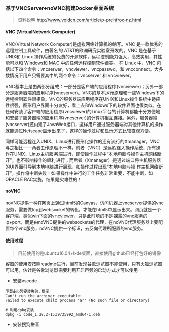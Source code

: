 ### 基于VNCServer+noVNC构建Docker桌面系统
>  资料说明 http://www.voidcn.com/article/p-prehfrox-nz.html
#### VNC (VirtualNetwork Computer)
VNC(Virtual Network Computer)是虚拟网络计算机的缩写。VNC 是一款优秀的远程控制工具软件，由著名的 AT&T的欧洲研究实验室开发的。VNC 是在基于 UNIX和 Linux 操作系统的免费的开源软件，远程控制能力强大，高效实用，其性能可以和 Windows和 MAC 中的任何远程控制软件媲美。 在 Linux 中，VNC 包括以下四个命令：vncserver，vncviewer，vncpasswd，和 vncconnect。大多数情况下用户只需要其中的两个命令：vncserver 和 vncviewer。

VNC基本上是由两部分组成：一部分是客户端的应用程序(vncviewer)；另外一部分是服务器端的应用程序(vncserver)。VNC的基本运行原理和一些Windows下的远程控制软件很相像。VNC的服务器端应用程序在UNIX和Linux操作系统中适应性很强，图形用户界面十分友好，看上去和Windows下的软件界面也很类似。在任何安装了客户端的应用程序(vncviewer)的Linux平台的计算机都能十分方便地和安装了服务器端的应用程序(vncserver)的计算机相互连接。另外，服务器端 (vncserver)还内建了JavaWeb接口，这样用户通过服务器端对其他计算机的操作就能通过Netscape显示出来了，这样的操作过程和显示方式比较直观方便。

同样可能远程连入UNIX、Linux进行图形化操作的还有流行的Xmanager，VNC与之相比——两者工作原理不一样，前者（VNC）是远程连入操作系统，所有操作在UNIX、Linux主机服务端进行，即使操作过程中“本地电脑与操作主机网络断开”，也不影响操作的顺利进行；而后者（Xmanager）是通过端口将主机服务器的UI界面引导到本地电脑进行展现，如操作过程出现“本地电脑与操 作主机网络断开”，操作将中断失败！如果操作中进行的工作任务非常重要，不能中断，如ORACLE RAC实施，结果是灾难性的！

#### noVNC
noVNC提供一种在网页上通过html5的Canvas，访问机器上vncserver提供的vnc服务，需要做tcp到websocket的转化，才能在html5中显示出来。网页就是一个客户端，类似win下面的vncviewer，只是此时填的不是裸露的vnc服务的ip+port，而是由noVNC提供的websockets的代理，在noVNC代理服务器上要配置每个vnc服务，noVNC提供一个标识，去反向代理所配置的vnc服务。

#### 使用过程
> 目前使用的是ubuntu16.04+lxde桌面，直接使用github已经打包好的镜像

容器的使用安按照readme进行，目前发现谷歌浏览器不能使用，只有火狐浏览器可以用，估计是谷歌浏览器需要利用开启声频的启动方式才可以使用

* 安装vscode
```
下载deb包安装失败，提示
Can't run the archiver executable:
Failed to execute child process "ar" (No such file or directory)

# 利用dpkg安装
dpkg -i code_1.28.2-1539735992_amd64-1.deb
```

* 安装搜狗拼音
